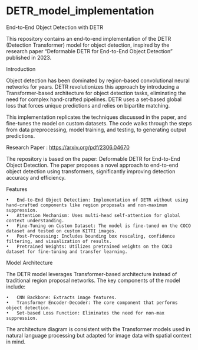 # DETR_model_implementation

End-to-End Object Detection with DETR

This repository contains an end-to-end implementation of the DETR (Detection Transformer) model for object detection, inspired by the research paper “Deformable DETR for End-to-End Object Detection” published in 2023.

Introduction

Object detection has been dominated by region-based convolutional neural networks for years. DETR revolutionizes this approach by introducing a Transformer-based architecture for object detection tasks, eliminating the need for complex hand-crafted pipelines. DETR uses a set-based global loss that forces unique predictions and relies on bipartite matching.

This implementation replicates the techniques discussed in the paper, and fine-tunes the model on custom datasets. The code walks through the steps from data preprocessing, model training, and testing, to generating output predictions.

Research Paper : https://arxiv.org/pdf/2306.04670

The repository is based on the paper:
Deformable DETR for End-to-End Object Detection.
The paper proposes a novel approach to end-to-end object detection using transformers, significantly improving detection accuracy and efficiency.

Features

	•	End-to-End Object Detection: Implementation of DETR without using hand-crafted components like region proposals and non-maximum suppression.
	•	Attention Mechanism: Uses multi-head self-attention for global context understanding.
	•	Fine-Tuning on Custom Dataset: The model is fine-tuned on the COCO dataset and tested on custom KITTI images.
	•	Post-Processing: Includes bounding box rescaling, confidence filtering, and visualization of results.
	•	Pretrained Weights: Utilizes pretrained weights on the COCO dataset for fine-tuning and transfer learning.

Model Architecture

The DETR model leverages Transformer-based architecture instead of traditional region proposal networks. The key components of the model include:

	•	CNN Backbone: Extracts image features.
	•	Transformer Encoder-Decoder: The core component that performs object detection.
	•	Set-based Loss Function: Eliminates the need for non-max suppression.

The architecture diagram is consistent with the Transformer models used in natural language processing but adapted for image data with spatial context in mind.
